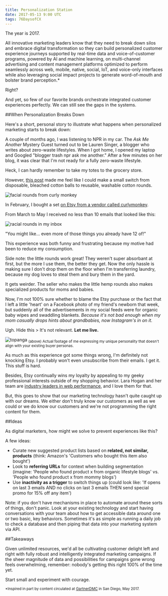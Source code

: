 ```yaml
---
title: Personalization Station
date: 2017-05-13 9:00 UTC
tags: 76DaysofCX
---
```


The year is 2017.

All innovative marketing leaders know that they need to break down silos and embrace digital transformation so they can build personalized customer experience journeys supported by real-time data and voice-of-customer programs, powered by AI and machine learning, on multi-channel advertising and content management platforms optimized to perform seamlessly across web, mobile, native, social, IoT, and voice-only interfaces while also leveraging social impact projects to generate word-of-mouth and bolster brand perception.*

Right?

And yet, so few of our favorite brands orchestrate integrated customer experiences perfectly. We can still see the gaps in the systems.

##When Personalization Breaks Down

Here's a short, personal story to illustrate what happens when personalized marketing starts to break down:

A couple of months ago, I was listening to NPR in my car. The _Ask Me Another_ Mystery Guest turned out to be Lauren Singer, a blogger who writes about zero-waste lifestyles. When I got home, I opened my laptop and Googled "blogger trash npr ask me another." After a few minutes on her blog, it was clear that I'm not ready for a fully zero-waste lifestyle. 

Heck, I can hardly remember to take my totes to the grocery store.

However, [this post](http://www.trashisfortossers.com/2013/08/zero-waste-alternatives-ultimate-list.html) made me feel like I could make a small switch from disposable, bleached cotton balls to reusable, washable cotton rounds.

![facial rounds from curly monkey](/img/foryourface.png)

In February, I bought a set [on Etsy from a vendor called curlymonkey](https://www.etsy.com/listing/96681070/12-reusable-facial-cosmetic-rounds?ref=shop_home_feat_2). 

From March to May I received no less than 10 emails that looked like this:

![racial rounds in my inbox](/img/etsyEmailCotton.png)

"You might like... even more of those things you already have 12 of!"

This experience was both funny and frustrating because my motive had been to reduce my consumption.

<p class="aside">
Side note: the little rounds work great! They weren't super absorbant at first, but the more I use them, the better they get. Now the only hassle is making sure I don't drop them on the floor when I'm transferring laundry, because my dog loves to steal them and bury them in the yard.
</p>

It gets weirder. The seller who makes the little hemp rounds also makes specialized products for moms and babies.

Now, I'm not 100% sure whether to blame the Etsy purchase or the fact that I left a little 'heart' on a Facebook photo of my friend's newborn that week, but suddenly all of the advertisements in my social feeds were for organic baby wipes and swaddling blankets. _Because it's not bad enough when my mom casually drops hints about grandbabies, now Instagram's in on it._ 

Ugh. Hide this > It's not relevant. **Let me live.**

![topanga](/img/topangaUnique.gif)
<sub>(above) Actual footage of me expressing my unique personality that doesn't align with your existing buyer personas.</sub>

As much as this experience got some things wrong, I'm definitely not knocking Etsy. I probably won't even unsubscribe from their emails. I get it. This stuff is hard.

Besides, Etsy continually wins my loyalty by appealing to my geeky professional interests outside of my shopping behavior. Lara Hogan and her team are [industry leaders in web performance](https://speakerdeck.com/lara/empathy-and-web-performance), and I love them for that. 

But, this goes to show that our marketing technology hasn't quite caught up with our dreams. We either don't truly know our customers as well as we could or we do know our customers and we're not programming the right content for them.

##Ideas

As digital marketers, how might we solve to prevent experiences like this?

A few ideas:

* Curate new suggested product lists based on **related, not similar, products** (think: Amazon's 'Customers who bought this item also bought')
* Look to **referring URLs** for context when building segmentation (imagine: 'People who found product x from organic lifestyle blogs' vs. 'People who found product x from mommy blogs')
* Use **inactivity as a trigger** to switch things up (could look like: 'If opens on last 3 emails AND no clicks on last 3 emails THEN send special promo for 15% off any item')

Note: if you don't have mechanisms in place to automate around these sorts of things, don't panic. Look at your existing technology and start having conversations with your team about how to get accessible data around one or two basic, key behaviors. Sometimes it's as simple as running a daily job to check a database and then piping that data into your marketing system via API. 

##Takeaways

Given unlimited resources, we'd all be cultivating customer delight left and right with fully robust and intelligently integrated marketing campaigns. If the sheer magnitude of data and possibilities for campaigns gone wrong feels overwhelming, remember: nobody's getting this right 100% of the time yet.

Start small and experiment with courage.

<sub>*Inspired in part by content circulated at [GartnerDMC](http://www.gartner.com/events/na/digital-marketing) in San Diego, May 2017.</sub>